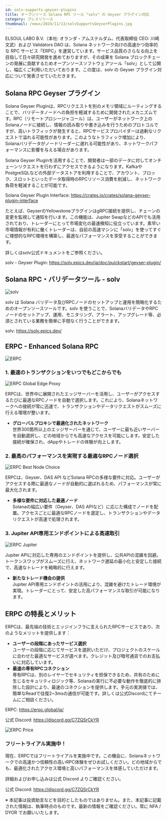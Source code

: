 ```yaml
---
id: solv-supports-geyser-plugins
title: オープンソース Solana RPC ツール "solv" の Geyser プラグイン対応
category: プレスリリース
thumbnail: /news/2024/11/13/solvSupportsGeyserPlugins.jpg
---
```


ELSOUL LABO B.V.（本社: オランダ・アムステルダム、代表取締役 CEO: 川崎文武）および Validators DAO は、Solana ネットワーク向けの高速かつ効率的な RPC サービス「ERPC」を運営しています。サービス品質のさらなる向上を目指して日々研究開発を進めておりますが、その成果を Solana ブロックチェーンの発展に貢献するためオープンソースソフトウェアツール「solv」として公開し、幅広くご利用いただいております。この度は、solv の Geyser プラグイン対応について発表させていただきます。

## Solana RPC Geyser プラグイン

Solana Geyser Pluginは、RPCリクエストを別のメモリ領域にルーティングすることで、バリデータノードへの負担を軽減するために開発されたメカニズムです。RPC（リモートプロシージャコール）は、ユーザーがネットワーク上のSolanaノードに接続し、情報の読み取りや書き込みを行うためのプロトコルですが、高いトラフィックが発生すると、RPCサービスプロバイダーは過剰なリクエストで溢れる可能性があります。このようなトラフィック増加により、Solanaバリデータがノードリーダーに遅れる可能性があり、ネットワークパフォーマンスに影響を与える場合があります。

Solana Geyser Pluginを活用することで、開発者は一部のデータに対してオンチェーンリクエストを行わずにアクセスできるようになります。KafkaやPostgreSQLなどの外部データストアを利用することで、アカウント、ブロック、スロットといったデータ取得時のRPCリソース消費を削減し、ネットワーク負荷を軽減することが可能です。

Solana Geyser Plugin Interface: https://crates.io/crates/solana-geyser-plugin-interface

たとえば、GeyserのYellowstoneプラグインはgRPC接続を提供し、チェーンの変更を監視して通知を行います。この機能は、Jupiter SwapなどのAPIでも活用されており、トレーダーにとって市場変化の最速検知に役立っています。素早い市場情報が有利に働くトレーダーは、自前の高速マシンに「solv」を使ってすぐに理想的なRPC環境を構築し、最適なパフォーマンスを享受することができます。

詳しくはsolv公式ドキュメントをご参照ください。

solv - Geyser Plugin: https://solv.epics.dev/ja/doc/quickstart/geyser-plugin/

## Solana RPC・バリデータツール - solv

![solv](/news/2024/11/06/solv.jpg)

solv は Solana バリデータ及びRPCノードのセットアップと運用を簡略化するためのオープンソースツールです。solv を使うことで、SolanaバリデータやRPCノードのセットアップ、運用、モニタリング、アラート、アップグレード等、必須とされている業務を簡単に手間なく行うことができます。

solv: https://solv.epics.dev/

## ERPC - Enhanced Solana RPC

![ERPC](/news/2024/11/06/ERPC.jpg)

### 1. 最速のトランザクションをいつでもどこからでも

![ERPC Global Edge Proxy](/news/2024/11/12/ERPCProxyJA.jpg)

ERPCは、世界中に展開されたエッジサーバーを活用し、ユーザーがアクセスするたびに最適なRPCノードを自動で選択します。これにより、Solanaネットワークへの接続が常に迅速で、トランザクションやデータリクエストがスムーズに行える環境が整います。

- **グローバルプロキシで最適化されたネットワーク**  
  世界300箇所以上のエッジサーバーを通じて、ユーザーに最も近いサーバーを自動選択し、どの地域からでも高速なアクセスを可能にします。安定した接続が確保され、dAppやトレードの体験が向上します。

### 2. 最高のパフォーマンスを実現する最適なRPCノード選択

![ERPC Best Node Choice](/news/2024/11/12/ERPCBestChoiceJA.jpg)

ERPCは、Geyser、DAS API などSolana RPCの多様な要件に対応。ユーザーがアクセスする際に最適なノードが自動的に選ばれるため、パフォーマンスが常に最大化されます。

- **多様な要件に対応した最適ノード**  
  Solanaの幅広い要件（Geyser、DAS APIなど）に応じた構成でノードを配置。アクセスごとに最適なRPCノードを選定し、トランザクションやデータリクエストが高速で処理されます。

### 3. Jupiter API専用エンドポイントによる高速取引

![ERPC Jupiter](/news/2024/11/12/ERPCJupiterJA.jpg)

Jupiter APIに対応した専用のエンドポイントを提供し、公共APIの混雑を回避。トークンスワップがスムーズに行え、ネットワーク遅延の最小化と安定した接続で、高速なトレードを戦略的に行えます。

- **新たなトレード機会の提供**  
  Jupiter API専用エンドポイントの活用により、混雑を避けたトレード環境が実現。トレーダーにとって、安定した高パフォーマンスな取引が可能になります。

## ERPC の特長とメリット

ERPCは、最先端の技術とエッジインフラに支えられたRPCサービスであり、次のようなメリットを提供します：

- **ユーザーの段階にあったサービス選択**  
  ユーザーの段階に応じてサービスを選択いただけ、プロジェクトのスケールに合わせた最適なサービスが選べます。クレジット及び暗号通貨でのお支払いに対応しています。
- **最速の専有RPCコネクション**  
  専有RPCは、別のレイヤーでセキュリティを担保できるため、共有のために生じるセキュリティロジック等、Solanaの実行に不必要な動作を徹底的に排除した設計により、最速のコネクションを提供します。手元の実測値では、簡単なReadで往復2~3msの通信が可能です。詳しくは公式Discordにてチームにご相談ください。

ERPC: https://erpc.global/ja/

公式 Discord: https://discord.gg/C7ZQSrCkYR

![ERPC Price](/news/2024/11/12/ERPCPriceJA.jpg)

### フリートライアル実施中！

現在、ERPCではフリートライアルを実施中です。この機会に、Solanaネットワークでの高速かつ信頼性の高いRPC体験をぜひお試しください。どの地域からでも、最適化されたアクセス環境と高いパフォーマンスを体感していただけます。

詳細およびお申し込みは公式 Discord よりご確認ください。

公式 Discord: https://discord.gg/C7ZQSrCkYR

※ 本記事は投資助言などを目的としたものではありません。また、本記事に記載された情報は、執筆時点のものです。最新の情報をご確認ください。常に NFA / DYOR でお願いいたします。
